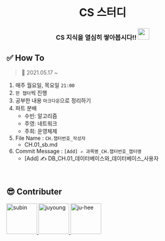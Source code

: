 <div align="center">
  <h1>CS 스터디</h1>
  <h3>CS 지식을 열심히 쌓아봅시다!! <img src="https://media.giphy.com/media/WUlplcMpOCEmTGBtBW/giphy.gif" height="30"/></h3>
</div>

## ✅ How To
> 📅 2021.05.17 ~
1. 매주 월요일, 목요일 `21:00`
2. `한 챕터`씩 진행
3. 공부한 내용 `마크다운`으로 정리하기
4. 파트 분배
    - 수빈: 알고리즘
    - 주영: 네트워크
    - 주희: 운영체제 
6. File Name : `CH.챕터번호_작성자`
    - CH.01_sb.md
7. Commit Message : `[Add] ✍ 과목명_CH.챕터번호_챕터명`
    - [Add] ✍ DB_CH.01_데이터베이스와_데이터베이스_사용자


<br />

## 😎 Contributer

<a href = "https://github.com/Kim-SuBin">
  <img src="https://avatars.githubusercontent.com/u/46712693?s=400&u=fbd9c6ca52af3c7505d69cfaa47e829c443c980a&v=4" alt="subin" width="80" style="max-width:100%" />
</a>
<a href = "https://github.com/Juyoung4">
  <img src="https://avatars.githubusercontent.com/u/47167335?s=400&u=e1c1bb39470956b96c192da2cff48b480780e51a&v=4" alt="juyoung" width="80" style="max-width:100%" />
</a>
<a href = "https://github.com/maywngml">
  <img src="https://avatars.githubusercontent.com/u/50205928?s=400&v=4" alt="ju-hee" width="80" style="max-width:100%" />
</a>

<br />

